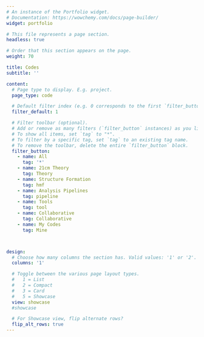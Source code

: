 ```yaml
---
# An instance of the Portfolio widget.
# Documentation: https://wowchemy.com/docs/page-builder/
widget: portfolio

# This file represents a page section.
headless: true

# Order that this section appears on the page.
weight: 70

title: Codes
subtitle: ''

content:
  # Page type to display. E.g. project.
  page_type: code

  # Default filter index (e.g. 0 corresponds to the first `filter_button` instance below).
  filter_default: 1

  # Filter toolbar (optional).
  # Add or remove as many filters (`filter_button` instances) as you like.
  # To show all items, set `tag` to "*".
  # To filter by a specific tag, set `tag` to an existing tag name.
  # To remove the toolbar, delete the entire `filter_button` block.
  filter_button:
    - name: All
      tag: '*'
    - name: 21cm Theory
      tag: Theory
    - name: Structure Formation
      tag: hmf
    - name: Analysis Pipelines
      tag: pipeline
    - name: Tools
      tag: tool
    - name: Collaborative
      tag: Collaborative
    - name: My Codes
      tag: Mine



design:
  # Choose how many columns the section has. Valid values: '1' or '2'.
  columns: '1'

  # Toggle between the various page layout types.
  #   1 = List
  #   2 = Compact
  #   3 = Card
  #   5 = Showcase
  view: showcase
  #showcase

  # For Showcase view, flip alternate rows?
  flip_alt_rows: true
---
```

